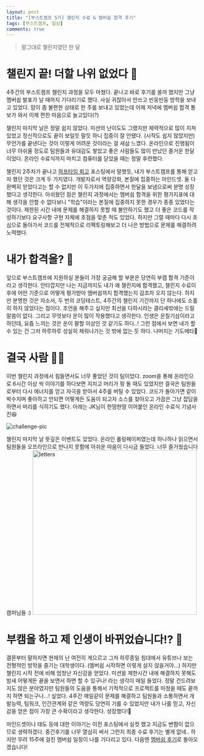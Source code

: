 ```yaml
---
layout: post
title: "[부스트캠프 5기] 챌린지 수료 & 멤버쉽 합격 후기"
tags: [부스트캠프, 일상]
comments: true
---
```


> 말그대로 챌린지였던 한 달  

# 챌린지 끝! 더할 나위 없었다 💯

4주간의 부스트캠프 챌린지 과정을 모두 마쳤다. 끝나고 바로 후기를 쓸까 했지만 그냥 멤버쉽 발표가 날 때까지 기다리기로 했다. 사실 귀찮아서 안쓰고 빈둥빈둥 방학을 보내고 있었다. 맘이 좀 불편한 상태로 한 주를 보내고 있었는데 어제 저녁에 멤버쉽 합격 통보가 와서 이제 편한 마음으로 놀고있다(?)

챌린지 마지막 날은 정말 쉽지 않았다. 미션의 난이도도 그랬지만 체력적으로 많이 지쳐있었고 정신적으로도 끝이 보일듯 말듯 하니 집중이 잘 안됐다. (시작도 쉽지 않았지만) 무언가를 끝낸다는 것이 이렇게 어려운 것이라는 걸 새삼 느꼈다. 온라인으로 진행됨이 너무 아쉬울 정도로 팀원들과 유대감도 쌓았고 좋은 사람들도 많이 만났던 즐거운 한달이었다. 온라인 수료식까지 마치고 컴퓨터를 닫았을 때는 정말 후련했다.



챌린지 2주차가 끝나고 [하프타임 회고](https://sihyungyou.github.io/boostcamp-half/) 포스팅에서 말했듯, 내가 부스트캠프를 통해 얻고자 했던 것은 크게 두 가지였다. 개발자로서 역량강화, 본질에 집중하는 마인드셋. 둘 다 완벽히 얻었다고는 할 수 없지만 이 두가지에 집중하면서 한달을 보냄으로써 분명 성장했다고 생각한다. 아쉬웠던 점은 챌린지 과정에서는 멤버쉽 합격을 위한 평가지표에 대해 생각을 안할 수 없다보니 "학습"이라는 본질에 집중하지 못한 경우가 종종 있었다는 것이다. 제한된 시간 내에 문제를 해결하지 못할 때 불안하기도 했고 더 좋은 코드를 작성하기보다 요구사항 구현 자체에 초점을 맞춘 적도 있었다. 하지만 그럴 때마다 다시 초심으로 돌아가서 코드를 전체적으로 리팩토링해보고 더 나은 방법으로 문제를 해결하려 노력했다.

# 내가 합격을? 👀

앞으로 부스트캠프에 지원하실 분들이 가장 궁금해 할 부분은 당연히 부캠 합격 기준이라고 생각한다. 안타깝지만 나는 지금까지도 내가 왜 챌린지에 합격했고, 챌린지 수료이후에 어떤 기준으로 어떻게 평가받아 멤버쉽까지 합격했는지 감조차 오지 않는다. 하지만 분명한 것은 자소서, 두 번의 코딩테스트, 4주간의 챌린지 기간까지 단 하나에도 소홀히 하지 않았다는 점이다. 조언을 해주고 싶지만 최선을 다하시라는 클리셰밖에는 드릴 말씀이 없다. 그리고 무엇보다 운이 많이 작용했다고 생각한다. 인생은 운칠기삼이라고 하던데, 요즘 느끼는 것은 운이 팔할 이상인 것 같기도 하다..! 그런 점에서 보면 내가 할 수 있는 건 그저 하루하루 성실히 채워나가는 것 밖에 없는 듯 하다. 나머지는 기도메타🙏

# 결국 사람 🙋‍♂️

이번 챌린지 과정에서 힘들면서도 너무 좋았던 것이 팀이었다. zoom을 통해 온라인으로 6시간 이상 씩 이야기를 하다보면 지치고 머리가 핑 돌 때도 있었지만 결국은 팀원들로부터 다시 에너지를 얻고 자극을 받아서 4주를 버틸 수 있었다. 코드가 돌아가면 같이 박수치며 좋아하고 안되면 어떻게든 도움이 되고자 소스를 찾아오고 가끔은 그냥 잡담을 하면서 머리를 식히기도 했다. 아래는 JK님이 한땀한땀 이어붙인 온라인 수료식 기념사진😆

![challenge-pic](https://user-images.githubusercontent.com/35067611/91627836-4dd0a480-e9f5-11ea-8e0d-b7373f245724.JPG)

챌린지 마지막 날 뜻깊은 이벤트도 있었다. 온라인 롤링페이퍼였는데 하나하나 읽으면서 팀원들을 오프라인으로 만나지 못함에 아쉬운 마음이 다시금 들었다. 너무 즐거웠습니다 캠퍼님들 :)
<img width="431" alt="letters" src="https://user-images.githubusercontent.com/35067611/91629838-647ff700-ea07-11ea-9d12-792633f849c7.png">

# 부캠을 하고 제 인생이 바뀌었습니다!? 🏃

결론부터 말하자면 현재의 난 여전히 게으르고 그저 하루종일 침대에서 유튜브나 보는 전형적인 방학을 즐기는 대학생이다.  (멤버쉽 시작하면 이렇게 살지 않을거야...) 하지만 챌린지 시작 전에 비해 엄청난 자신감을 얻었다. 미션을 제한시간 내에 해결하지 못해도 밤새 어떻게든 끝을 보면서 하면 할 수 있구나! 라는 생각이 매일 들었다. 정말 건드려보지도 않은 분야였지만 팀원들의 도움을 통해서 기적적으로 프로젝트를 마쳤을 때도 끝까지 하면 되는구나...! 싶었다. 4주간 매일같이 문제를 해결하고 팀원들과 소통하면서 개발능력, 팀워크, 인간관계와 같은 역량도 당연히 기를 수 있었지만 내가 나를 믿고, 자신감을 얻은 점이 가장 큰 수확이라고 생각한다. 셩장했다!🌱  

마인드셋이나 태도 등에 대한 이야기는 이전 포스팅에서 실컷 했고 지금도 변함이 없으므로 생략하겠다. 중간후기를 너무 열심히 써서 그런지 최종 수료 후기는 별게 없네.. 하지만 무려 15주에 걸친 멤버쉽 일정이 나를 기다리고 있다. 다음엔 [멤버쉽 후기](https://sihyungyou.github.io/boostcamp-membership-sprint-retrospective/)로 돌아오겠습니다!
